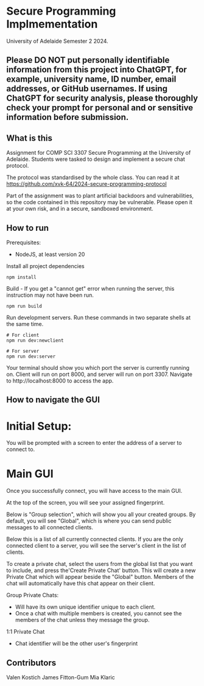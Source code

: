 # Secure Programming Implmementation

University of Adelaide Semester 2 2024.

## Please DO NOT put personally identifiable information from this project into ChatGPT, for example, university name, ID number, email addresses, or GitHub usernames. If using ChatGPT for security analysis, please thoroughly check your prompt for personal and or sensitive information before submission.

## What is this
Assignment for COMP SCI 3307 Secure Programming at the University of Adelaide.
Students were tasked to design and implement a secure chat protocol.

The protocol was standardised by the whole class. You can read it at https://github.com/xvk-64/2024-secure-programming-protocol

Part of the assignment was to plant artificial backdoors and vulnerabilities, so the
code contained in this repository may be vulnerable. Please open it at your own risk, and in a secure, sandboxed environment. 

## How to run
Prerequisites:
- NodeJS, at least version 20

Install all project dependencies
```shell
npm install
```

Build - If you get a "cannot get" error when running the server, this instruction may not have been run.
``` shell
npm run build
```

Run development servers. Run these commands in two separate shells at the same time.
```shell
# For client
npm run dev:newclient

# For server
npm run dev:server
```

Your terminal should show you which port the server is currently running on. Client will run on port 8000, and server will run on port 3307. Navigate to http://localhost:8000 to access the app.

## How to navigate the GUI

# Initial Setup:

You will be prompted with a screen to enter the address of a server to connect to. 
 

# Main GUI
Once you successfully connect, you will have access to the main GUI.

At the top of the screen, you will see your assigned fingerprint.

Below is "Group selection", which will show you all your created groups. By default, you will see "Global", which is where you can send public messages to all connected clients.

Below this is a list of all currently connected clients. If you are the only connected client to a server, you will see the server's client in the list of clients. 

To create a private chat, select the users from the global list that you want to include, and press the'Create Private Chat' button.
This will create a new Private Chat which will appear beside the "Global" button. Members of the chat will automatically have this chat appear on their client. 

Group Private Chats:
- Will have its own unique identifier unique to each client. 
- Once a chat with multiple members is created, you cannot see the members of the chat unless they message the group. 

1:1 Private Chat
- Chat identifier will be the other user's fingerprint


## Contributors
Valen Kostich
James Fitton-Gum
Mia Klaric